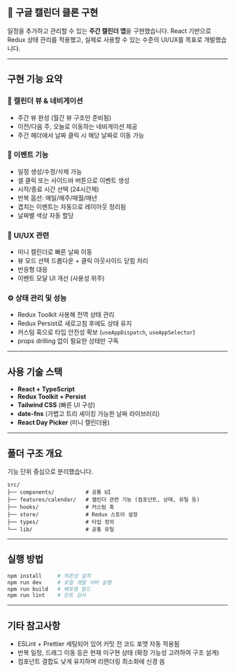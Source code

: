 

## 📌 구글 캘린더 클론 구현

일정을 추가하고 관리할 수 있는 **주간 캘린더 앱**을 구현했습니다.
React 기반으로 Redux 상태 관리를 적용했고, 실제로 사용할 수 있는 수준의 UI/UX를 목표로 개발했습니다.

---

## 구현 기능 요약

### 📅 캘린더 뷰 & 네비게이션

* 주간 뷰 완성 (월간 뷰 구조만 준비됨)
* 이전/다음 주, 오늘로 이동하는 네비게이션 제공
* 주간 헤더에서 날짜 클릭 시 해당 날짜로 이동 가능

### 📝 이벤트 기능

* 일정 생성/수정/삭제 가능
* 셀 클릭 또는 사이드바 버튼으로 이벤트 생성
* 시작/종료 시간 선택 (24시간제)
* 반복 옵션: 매일/매주/매월/매년
* 겹치는 이벤트는 자동으로 레이아웃 정리됨
* 날짜별 색상 자동 할당

### 🎨 UI/UX 관련

* 미니 캘린더로 빠른 날짜 이동
* 뷰 모드 선택 드롭다운 + 클릭 아웃사이드 닫힘 처리
* 반응형 대응
* 이벤트 모달 UI 개선 (사용성 위주)

### ⚙ 상태 관리 및 성능

* Redux Toolkit 사용해 전역 상태 관리
* Redux Persist로 새로고침 후에도 상태 유지
* 커스텀 훅으로 타입 안전성 확보 (`useAppDispatch`, `useAppSelector`)
* props drilling 없이 필요한 상태만 구독

---

## 사용 기술 스택

* **React + TypeScript**
* **Redux Toolkit + Persist**
* **Tailwind CSS** (빠른 UI 구성)
* **date-fns** (가볍고 트리 셰이킹 가능한 날짜 라이브러리)
* **React Day Picker** (미니 캘린더용)

---

## 폴더 구조 개요

기능 단위 중심으로 분리했습니다.

```
src/
├── components/          # 공통 UI
├── features/calendar/   # 캘린더 관련 기능 (컴포넌트, 상태, 유틸 등)
├── hooks/               # 커스텀 훅
├── store/               # Redux 스토어 설정
├── types/               # 타입 정의
└── lib/                 # 공통 유틸
```

---

## 실행 방법

```bash
npm install     # 의존성 설치
npm run dev     # 로컬 개발 서버 실행
npm run build   # 배포용 빌드
npm run lint    # 린트 검사
```

---

## 기타 참고사항

* ESLint + Prettier 세팅되어 있어 커밋 전 코드 포맷 자동 적용됨
* 반복 일정, 드래그 이동 등은 현재 미구현 상태 (확장 가능성 고려하여 구조 설계)
* 컴포넌트 결합도 낮게 유지하며 리렌더링 최소화에 신경 씀
